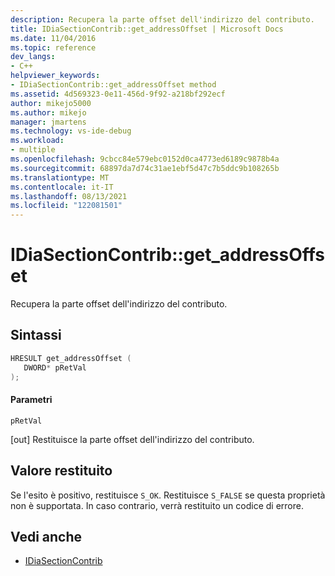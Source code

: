 ```yaml
---
description: Recupera la parte offset dell'indirizzo del contributo.
title: IDiaSectionContrib::get_addressOffset | Microsoft Docs
ms.date: 11/04/2016
ms.topic: reference
dev_langs:
- C++
helpviewer_keywords:
- IDiaSectionContrib::get_addressOffset method
ms.assetid: 4d569323-0e11-456d-9f92-a218bf292ecf
author: mikejo5000
ms.author: mikejo
manager: jmartens
ms.technology: vs-ide-debug
ms.workload:
- multiple
ms.openlocfilehash: 9cbcc84e579ebc0152d0ca4773ed6189c9878b4a
ms.sourcegitcommit: 68897da7d74c31ae1ebf5d47c7b5ddc9b108265b
ms.translationtype: MT
ms.contentlocale: it-IT
ms.lasthandoff: 08/13/2021
ms.locfileid: "122081501"
---
```

# <a name="idiasectioncontribget_addressoffset"></a>IDiaSectionContrib::get_addressOffset
Recupera la parte offset dell'indirizzo del contributo.

## <a name="syntax"></a>Sintassi

```C++
HRESULT get_addressOffset ( 
   DWORD* pRetVal
);
```

#### <a name="parameters"></a>Parametri
 `pRetVal`

[out] Restituisce la parte offset dell'indirizzo del contributo.

## <a name="return-value"></a>Valore restituito
 Se l'esito è positivo, restituisce `S_OK`. Restituisce `S_FALSE` se questa proprietà non è supportata. In caso contrario, verrà restituito un codice di errore.

## <a name="see-also"></a>Vedi anche
- [IDiaSectionContrib](../../debugger/debug-interface-access/idiasectioncontrib.md)

